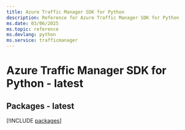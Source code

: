 ```yaml
---
title: Azure Traffic Manager SDK for Python
description: Reference for Azure Traffic Manager SDK for Python
ms.date: 03/06/2025
ms.topic: reference
ms.devlang: python
ms.service: trafficmanager
---
```

# Azure Traffic Manager SDK for Python - latest
## Packages - latest
[!INCLUDE [packages](traffic-manager-index.md)]